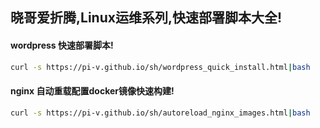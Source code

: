 ## 晓哥爱折腾,Linux运维系列,快速部署脚本大全!

#### wordpress 快速部署脚本!
```sh
curl -s https://pi-v.github.io/sh/wordpress_quick_install.html|bash
```
#### nginx 自动重载配置docker镜像快速构建!
```sh
curl -s https://pi-v.github.io/sh/autoreload_nginx_images.html|bash
```
